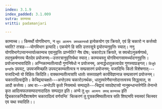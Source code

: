 ```yaml
---
index: 3.1.9
index_padded: 3.1.009
sutra: काम्यच्च
vritti: padamanjari

---
```

काम्यच्च।। किमर्थो योगविभागः, न `सुप आत्मनः क्यच्काम्यचौ` इत्येकयोग एव क्रियते, एवं हि चकारो न कर्त्तव्यो भवति? तत्राह---योगविभाग इत्यादि। एकयोगे हि सति उत्तरसूत्रे द्वयोरप्यनुवृत्तिः स्यात्। ननु योगविभागेऽप्यानन्तर्यात्काम्यच एवानुवृत्तिः प्राप्नोति? नैष दोषः; चकारोऽत्र क्रियते, स क्यचोऽनुकर्षणार्थः, तदनुकर्षणस्य चैतदेव प्रयोजनम्--उत्तरत्रानुवृत्तिर्यथा स्यात्। काम्यचस्तु योगविभागसामर्थ्यादननुवृत्तिः। प्रयोजानाभावादिति। अग्निकाम्यतीत्यादौ गुणनिषेधो न प्रयोजनम्, अनार्द्धधातुकत्वादेव गुणस्याप्रङ्गत्। `विजुपे छन्दसि` उपयट्, उपयजमिच्छति उपयट्काम्यतीत्यत्र न सम्प्रसारणं प्रयोजनम्; यजादिभिः कितो विशेषणात्---यजादिभ्यो यो विहितः किदिति। वाक्काम्यतीत्यत्रापि धातोः सरूपग्रहणे कार्यविज्ञानान्न सम्प्रसारणं प्रयोजनम्।
चकारादित्वाद्वेति। केचिद्व्याचक्षते---अन्तेऽस्य चकारोऽनर्थकः, धातुस्वरेणैवान्तोदात्तत्वस्य सिद्ध्त्वात्, स आदौ कर्त्तव्यः। अथ वा---अन्तेऽपि कृतो नियमार्थः सम्पद्यते---चिद्वायं व्यपदेष्टव्यो नानुबन्धान्तरेणेति तेनान्ते कृत आदित्वफलसम्पादनादादितः सम्पद्यत इति। अन्ये तु `सुप आत्मनः क्यच्` `काम्यच्च` इति द्विचकारकनिर्देशाश्रयेण चकारादित्वं वर्णयन्ति` चित्करणं तु पुत्रकामिष्यतीत्यत्र सति शिष्टमपि स्यस्वरं चित्स्वर एव यथा स्यादिति।।